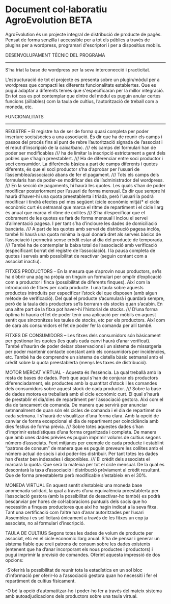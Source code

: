 Document col·laboratiu AgroEvolution BETA
=========================================

AgroEvolution és un projecte integral de distribució de producte de pagès. Pensat de forma senzilla i accessible per a tot els públics a través de plugins per a wordpress, programari d'escriptori i per a dispositius mobils. 






DESENVOLUPAMENT TÈCNIC DEL PROGRAMA
___________________________________

S’ha triat la base de wordpress per la seva interconecció i practicitat.

L’estructuració de tot el projecte es presenta sobre un plugin/mòdul per a wordpress que compacti les diferents funcionalitats establertes. Que es pugui adaptar a diferents temes que s'especificaran per la millor integració.
En tot cas es pot contemplar que dintre del mòdul es puguin anular certes funcions (aïllables) com la taula de cultius, l’autorització de treball com a moneda, etc.

 
 
 
 

FUNCIONALITATS
______________

REGISTRE – El registre ha de ser de forma quasi completa per poder inscriure socis/sòcies a una associació. És dir que ha de reunir els camps i passos del procés fins al punt de rebre l’autorització signada de l’associat i el rebut d’inscripció de la caixa/banc. ///  els camps del formulari han de poder ser modificables  ///  ha de limitar la inscripció estrictament a gent dels pobles que s’hagin preestablert.  /// Ha de diferenciar entre soci productor i soci consumidor. La diferència bàsica a part de camps diferents i quotes diferents, és que el soci productor s’ha d’aprobar per l’usuari de l’assemblea/associació abans de fer el pagament.  /// Tots els camps dels formularis han de poder-se modificar des de l’administrador del wordpress.  /// En la secció de pagaments, hi haurà les quotes. Les quals s’han de poder modificar posteriorment per l’usuari de forma mensual. És dir que sempre hi haurà d’haver-hi una quota preestablerta i triada, però l’usuari la podrà modificar   i tindrà efectes pel mes següent (cicle econòmic mitjà)*
el cicle econòmic curt és setmanal que marca el ritme de repartiment i el cicle llarg és anual que marca el ritme de collites /// S’ha d’especificar que el cobrament de les quotes es farà de forma mensual i inclou el servei d’alimentació pagesa. I per tant s’ha d’incloure les dades de domiciliació bancària.  /// A part de les quotes amb servei de distribució pagesa inclòs, també hi haurà una quota mínima la qual donarà dret als serveis bàsics de l’associació i permetrà sense crèdit estar al dia del producte de temporada.  /// També ha de contemplar la baixa total de l’associació amb verificació (especificant borrat del registre de l’associació). I la pausa completa de quotes i serveis amb possibilitat de reactivar (seguin contant com a associat inactiu).


FITXES PRODUCTORS – En la mesura que s’aprovin nous productors, se’ls ha d’obrir una pàgina pròpia on tinguin un formulari per omplir d’explicació com a productor i finca (possibilitat de diferents finques). Així com la introducció de fitxes per cada producte. I una taula sobre aquests productes introduits per especificar l’stock del que disposen (amb algun mètode de verificació). Del qual el producte s’acumularà i guardarà sempre, però de la taula dels productors se’ls borraran els stocks quan s’acabin. En una altre part de la fitxa pot haver-hi l’historial de stocks.  /// 
D’una forma òptima hi hauria el fet de poder tenir una aplicació per mòbils en aquest sentit que sincronitzes les taules de stocks, etc per els productors. Així com de cara als consumidors el fet de poder fer la comanda per allí també.

FITXES DE CONSUMIDORS – Les fitxes dels consumidors són bàsicament per gestionar les quotes (les quals cada canvi haurà d’anar verificat). També s’hauràn de poder deixar observacions i un sistema de missatgeria per poder mantenir contacte constant amb els consumidors per incidències, etc.  També ha de comprendre un sistema de cistella bàsic setmanal amb el crèdit sobre la quota preestablerta (menys les taxes de distribució).

MOTOR MERCAT VIRTUAL - Aquesta és l’essència. La qual treballà amb la resta de bases de dades. Però que aquí s’han de conjurar els productors diferenciadament, els productes amb la quantitat d’stock i les comandes dels consumidors sobre aquest stock de cada productor. /// Sobre la base de dades motora es treballarà amb el cicle econòmic curt. El qual s’haurà de prestablir el dia/dies de repartiment per l’associació gestora. Així com el dia de tancament de comanda. De manera que servirà per anunciar setmanalment de quan són els cicles de comanda i el dia de repartimet de cada setmana. I s’haurà de visualitzar d’una forma clara. Amb la opció de canviar de forma excepcional el dia de repartiment per coincidència amb dies festius de forma prèvia.  /// Sobre totes aquestes dades s’han d’imprimir estadístiques d’una forma organitzada i completa. De manera que amb unes dades prèvies es puguin imprimir volums de cultius segons número d’associats. Fent mitjanes per exemple de cada producte i establint “patrons de consum” de manera que es puguin preveure les collites amb el número actual de socis i així poder-les distribuir. Per tant totes les dades han d’estar ben indexades i disponibles.  /// El crèdit dels associats el marcarà la quota. Que serà la mateixa per tot el cicle mensual. De la qual es descontarà la taxa d’associació i distribució prèviament al crèdit resultant. Que de forma preestablerta però modificable s’estableix en el 30%.

MONEDA VIRTUAL En aquest sentit s’estableix una moneda base anomenada solidari, la qual a través d’una equivalència preestablerta per l’associació gestora (amb la possibilitat de desactivar-ho també) es podrà bescanviar per hores de col·laboracions puntuals dels socis que ho necessitin a finques productores que així ho hagin indicat a la seva fitxa.  Tant una certificació com l’altre han d’anar autoritzades per l’usari Assemblea i es sol·licitarà únicament a través de les fitxes un cop ja associats, no al formulari d’inscripció.

TAULA DE CULTIUS Segons totes les dades de volum de producte per associat, etc en el cicle economic llarg anual. S’ha de pensar i generar un sistema fiable que creii patrons de consum sobre les dades existents (entenent que ha d’anar incorporant els nous productes i productors) i pugui imprimir la previsió de comandes. Oferint aquesta impressió de dos opcions:

-S’oferirà la possibilitat de reunir tota la estadística en un sol bloc d’informació per oferir-lo a l’associació gestora quan ho necessiti i fer el repartiment de cultius físicament.

-O bé la opció d’automatitzar-ho i poder-ho fer a través del mateix sistema amb autoadjudicacions dels productors sobre una taula virtual.
